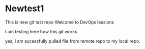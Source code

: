 # Newtest1

<html>
  <head>This is new git test repo</head>
  <body>
    Welcome to DevOps lessions 
  </body>
 </html>
  
  
I am testing here how this git works 


yes, I am sucessfully pulled file from remote repo to my local repo.
